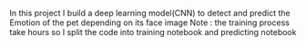 In this project I build a deep learning model(CNN) to detect and predict the Emotion of the pet depending on its face image
Note : the training process take hours so I split the code into training notebook and predicting notebook
